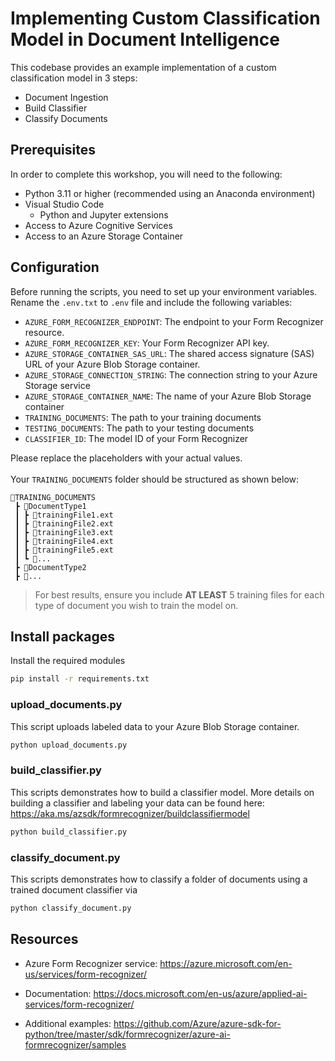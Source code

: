 # Implementing Custom Classification Model in Document Intelligence

This codebase provides an example implementation of a custom classification model in 3 steps:

- Document Ingestion
- Build Classifier
- Classify Documents

## Prerequisites

In order to complete this workshop, you will need to the following:

- Python 3.11 or higher (recommended using an Anaconda environment)
- Visual Studio Code
  - Python and Jupyter extensions
- Access to Azure Cognitive Services
- Access to an Azure Storage Container

## Configuration

Before running the scripts, you need to set up your environment variables. Rename the `.env.txt` to `.env` file and include the following variables:

- `AZURE_FORM_RECOGNIZER_ENDPOINT`: The endpoint to your Form Recognizer resource.
- `AZURE_FORM_RECOGNIZER_KEY`: Your Form Recognizer API key.
- `AZURE_STORAGE_CONTAINER_SAS_URL`: The shared access signature (SAS) URL of your Azure Blob Storage container.
- `AZURE_STORAGE_CONNECTION_STRING`: The connection string to your Azure Storage service
- `AZURE_STORAGE_CONTAINER_NAME`: The name of your Azure Blob Storage container
- `TRAINING_DOCUMENTS`: The path to your training documents
- `TESTING_DOCUMENTS`: The path to your testing documents
- `CLASSIFIER_ID`: The model ID of your Form Recognizer

Please replace the placeholders with your actual values.  
<br/>
Your `TRAINING_DOCUMENTS` folder should be structured as shown below:
```
📂TRAINING_DOCUMENTS
 ┣ 📂DocumentType1
 ┃ ┣ 📜trainingFile1.ext
 ┃ ┣ 📜trainingFile2.ext
 ┃ ┣ 📜trainingFile3.ext
 ┃ ┣ 📜trainingFile4.ext
 ┃ ┣ 📜trainingFile5.ext
 ┃ ┗ 📜...
 ┣ 📂DocumentType2
 ┣ 📂...
```
> For best results, ensure you include **AT LEAST** 5 training files for each type of document you wish to train the model on.

## Install packages

Install the required modules
```bash
pip install -r requirements.txt
```

### upload_documents.py

This script uploads labeled data to your Azure Blob Storage container.

```bash
python upload_documents.py
```

### build_classifier.py

This scripts demonstrates how to build a classifier model. More details on building a classifier and labeling your data can be found here: https://aka.ms/azsdk/formrecognizer/buildclassifiermodel

```bash
python build_classifier.py
```

### classify_document.py

This scripts demonstrates how to classify a folder of documents using a trained document classifier via 

```bash
python classify_document.py
```

## Resources
- Azure Form Recognizer service: https://azure.microsoft.com/en-us/services/form-recognizer/

- Documentation: https://docs.microsoft.com/en-us/azure/applied-ai-services/form-recognizer/

- Additional examples: https://github.com/Azure/azure-sdk-for-python/tree/master/sdk/formrecognizer/azure-ai-formrecognizer/samples
